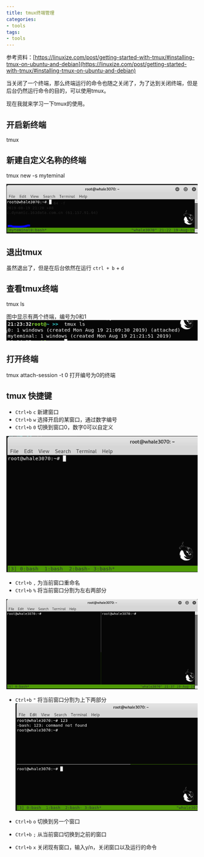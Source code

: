 ```yaml
---
title: tmux终端管理
categories:
- tools
tags:
- tools
---
```


参考资料：[https://linuxize.com/post/getting-started-with-tmux/#installing-tmux-on-ubuntu-and-debian](https://linuxize.com/post/getting-started-with-tmux/#installing-tmux-on-ubuntu-and-debian)

当关闭了一个终端，那么终端运行的命令也随之关闭了，为了达到关闭终端，但是后台仍然运行命令的目的，可以使用tmux。

现在我就来学习一下tmux的使用。

## 开启新终端
tmux
## 新建自定义名称的终端
tmux new -s myteminal

![21](https://raw.githubusercontent.com/Whale3070/Whale3070.github.io/master/images/08-19-09/21.PNG)

## 退出tmux
虽然退出了，但是在后台依然在运行
`ctrl + b` + `d`

## 查看tmux终端
tmux ls

图中显示有两个终端，编号为0和1
![22](https://raw.githubusercontent.com/Whale3070/Whale3070.github.io/master/images/08-19-09/22.PNG)

## 打开终端
tmux attach-session -t 0
打开编号为0的终端

## tmux 快捷键
*   `Ctrl+b` `c` 新建窗口
*   `Ctrl+b` `w` 选择开启的某窗口，通过数字编号
*   `Ctrl+b` `0` 切换到窗口0，数字0可以自定义

![23](https://raw.githubusercontent.com/Whale3070/Whale3070.github.io/master/images/08-19-09/23.PNG)
*   `Ctrl+b` `,` 为当前窗口重命名
*   `Ctrl+b` `%` 将当前窗口分割为左右两部分

![25](https://raw.githubusercontent.com/Whale3070/Whale3070.github.io/master/images/08-19-09/25.PNG)

*   `Ctrl+b` `"` 将当前窗口分割为上下两部分
![24](https://raw.githubusercontent.com/Whale3070/Whale3070.github.io/master/images/08-19-09/24.PNG)

*   `Ctrl+b` `o` 切换到另一个窗口
*   `Ctrl+b` `;` 从当前窗口切换到之前的窗口
*   `Ctrl+b` `x` 关闭现有窗口，输入y/n，关闭窗口以及运行的命令


